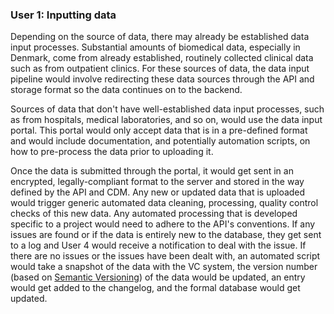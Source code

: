 ### User 1: Inputting data

Depending on the source of data, there may already be established data
input processes. Substantial amounts of biomedical data, especially in
Denmark, come from already established, routinely collected clinical
data such as from outpatient clinics. For these sources of data, the
data input pipeline would involve redirecting these data sources through
the API and storage format so the data continues on to the backend.

Sources of data that don't have well-established data input processes,
such as from hospitals, medical laboratories, and so on, would use the
data input portal. This portal would only accept data that is in a
pre-defined format and would include documentation, and potentially
automation scripts, on how to pre-process the data prior to uploading
it.

Once the data is submitted through the portal, it would get sent in an
encrypted, legally-compliant format to the server and stored in the way
defined by the API and CDM. Any new or updated data that is uploaded
would trigger generic automated data cleaning, processing, quality
control checks of this new data. Any automated processing that is
developed specific to a project would need to adhere to the API's
conventions. If any issues are found or if the data is entirely new to
the database, they get sent to a log and User 4 would receive a
notification to deal with the issue. If there are no issues or the
issues have been dealt with, an automated script would take a snapshot
of the data with the VC system, the version number (based on [Semantic
Versioning](https://semver.org/)) of the data would be updated, an entry
would get added to the changelog, and the formal database would get
updated.
